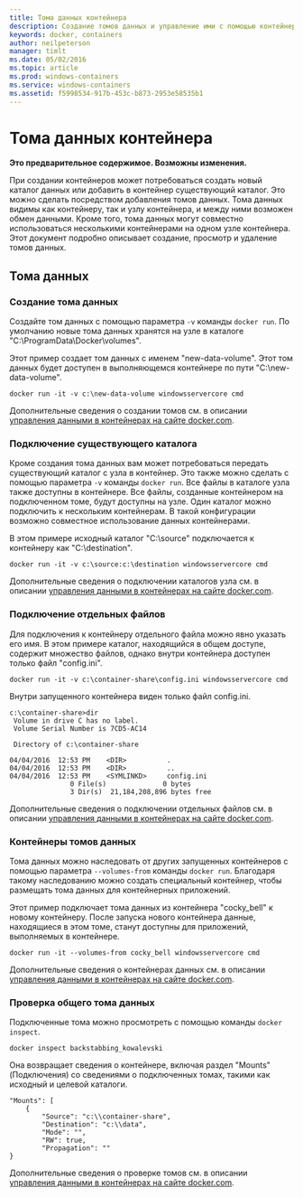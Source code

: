 ```yaml
---
title: Тома данных контейнера
description: Создание томов данных и управление ими с помощью контейнеров Windows.
keywords: docker, containers
author: neilpeterson
manager: timlt
ms.date: 05/02/2016
ms.topic: article
ms.prod: windows-containers
ms.service: windows-containers
ms.assetid: f5998534-917b-453c-b873-2953e58535b1
---
```


# Тома данных контейнера

**Это предварительное содержимое. Возможны изменения.** 

При создании контейнеров может потребоваться создать новый каталог данных или добавить в контейнер существующий каталог. Это можно сделать посредством добавления томов данных. Тома данных видимы как контейнеру, так и узлу контейнера, и между ними возможен обмен данными. Кроме того, тома данных могут совместно использоваться несколькими контейнерами на одном узле контейнера. Этот документ подробно описывает создание, просмотр и удаление томов данных.

## Тома данных

### Создание тома данных

Создайте том данных с помощью параметра `-v` команды `docker run`. По умолчанию новые тома данных хранятся на узле в каталоге "C:\ProgramData\Docker\volumes".

Этот пример создает том данных с именем "new-data-volume". Этот том данных будет доступен в выполняющемся контейнере по пути "C:\new-data-volume".

```none
docker run -it -v c:\new-data-volume windowsservercore cmd
```

Дополнительные сведения о создании томов см. в описании [управления данными в контейнерах на сайте docker.com](https://docs.docker.com/engine/userguide/containers/dockervolumes/#data-volumes).

### Подключение существующего каталога

Кроме создания тома данных вам может потребоваться передать существующий каталог с узла в контейнер. Это также можно сделать с помощью параметра `-v` команды `docker run`. Все файлы в каталоге узла также доступны в контейнере. Все файлы, созданные контейнером на подключенном томе, будут доступны на узле. Один каталог можно подключить к нескольким контейнерам. В такой конфигурации возможно совместное использование данных контейнерами.

В этом примере исходный каталог "C:\source" подключается к контейнеру как "C:\destination".

```none
docker run -it -v c:\source:c:\destination windowsservercore cmd
```

Дополнительные сведения о подключении каталогов узла см. в описании [управления данными в контейнерах на сайте docker.com](https://docs.docker.com/engine/userguide/containers/dockervolumes/#mount-a-host-directory-as-a-data-volume).

### Подключение отдельных файлов

Для подключения к контейнеру отдельного файла можно явно указать его имя. В этом примере каталог, находящийся в общем доступе, содержит множество файлов, однако внутри контейнера доступен только файл "config.ini". 

```none
docker run -it -v c:\container-share\config.ini windowsservercore cmd
```

Внутри запущенного контейнера виден только файл config.ini.

```none
c:\container-share>dir
 Volume in drive C has no label.
 Volume Serial Number is 7CD5-AC14

 Directory of c:\container-share

04/04/2016  12:53 PM    <DIR>          .
04/04/2016  12:53 PM    <DIR>          ..
04/04/2016  12:53 PM    <SYMLINKD>     config.ini
               0 File(s)              0 bytes
               3 Dir(s)  21,184,208,896 bytes free
```

Дополнительные сведения о подключении отдельных файлов см. в описании [управления данными в контейнерах на сайте docker.com](https://docs.docker.com/engine/userguide/containers/dockervolumes/#mount-a-host-directory-as-a-data-volume).

### Контейнеры томов данных

Тома данных можно наследовать от других запущенных контейнеров с помощью параметра `--volumes-from` команды `docker run`. Благодаря такому наследованию можно создать специальный контейнер, чтобы размещать тома данных для контейнерных приложений. 

Этот пример подключает тома данных из контейнера "cocky_bell" к новому контейнеру. После запуска нового контейнера данные, находящиеся в этом томе, станут доступны для приложений, выполняемых в контейнере.  

```none
docker run -it --volumes-from cocky_bell windowsservercore cmd
```

Дополнительные сведения о контейнерах данных см. в описании [управления данными в контейнерах на сайте docker.com](https://docs.docker.com/engine/userguide/containers/dockervolumes/#mount-a-host-file-as-a-data-volume).

### Проверка общего тома данных

Подключенные тома можно просмотреть с помощью команды `docker inspect`.

```none
docker inspect backstabbing_kowalevski
```

Она возвращает сведения о контейнере, включая раздел "Mounts" (Подключения) со сведениями о подключенных томах, такими как исходный и целевой каталоги.

```none
"Mounts": [
    {
        "Source": "c:\\container-share",
        "Destination": "c:\\data",
        "Mode": "",
        "RW": true,
        "Propagation": ""
}
```

Дополнительные сведения о проверке томов см. в описании [управления данными в контейнерах на сайте docker.com](https://docs.docker.com/engine/userguide/containers/dockervolumes/#locating-a-volume).



<!--HONumber=May16_HO4-->


